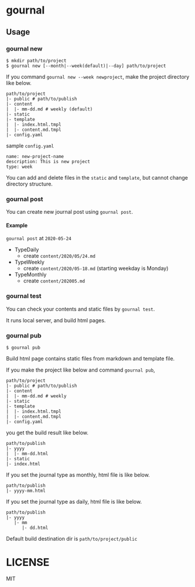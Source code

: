 # gournal

## Usage

### gournal new

```
$ mkdir path/to/project
$ gournal new [--month|--week(default)|--day] path/to/project
```

If you command `gournal new --week newproject`, make the project directory like below.

```
path/to/project
|- public # path/to/publish
|- content
|  |- mm-dd.md # weekly (default)
|- static
|- template
|  |- index.html.tmpl
|  |- content.md.tmpl
|- config.yaml
```

sample `config.yaml`

```
name: new-project-name
description: This is new project
type: week
```

You can add and delete files in the `static` and `template`, but cannot change directory structure.

### gournal post

You can create new journal post using `gournal post`.

#### Example

`gournal post` at `2020-05-24`

- TypeDaily
  - create `content/2020/05/24.md`
- TypeWeekly
  - create `content/2020/05-18.md` (starting weekday is Monday)
- TypeMonthly
  - create `content/202005.md`

### gournal test

You can check your contents and static files by `gournal test`.

It runs local server, and build html pages.

### gournal pub

```
$ gournal pub
```

Build html page contains static files from markdown and template file.

If you make the project like below and command `gournal pub`,

```
path/to/project
|- public # path/to/publish
|- content
|  |- mm-dd.md # weekly
|- static
|- template
|  |- index.html.tmpl
|  |- content.md.tmpl
|- config.yaml
```

you get the build result like below.

```
path/to/publish
|- yyyy
|  |- mm-dd.html
|- static
|- index.html
```

If you set the journal type as monthly, html file is like below.

```
path/to/publish
|- yyyy-mm.html
```

If you set the journal type as daily, html file is like below.

```
path/to/publish
|- yyyy
   |- mm
      |- dd.html
```

Default build destination dir is `path/to/project/public`

# LICENSE

MIT
